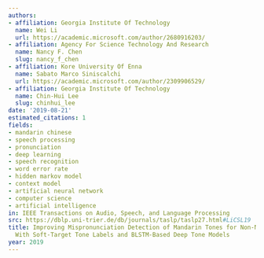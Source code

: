 ```yaml
---
authors:
- affiliation: Georgia Institute Of Technology
  name: Wei Li
  url: https://academic.microsoft.com/author/2680916203/
- affiliation: Agency For Science Technology And Research
  name: Nancy F. Chen
  slug: nancy_f_chen
- affiliation: Kore University Of Enna
  name: Sabato Marco Siniscalchi
  url: https://academic.microsoft.com/author/2309906529/
- affiliation: Georgia Institute Of Technology
  name: Chin-Hui Lee
  slug: chinhui_lee
date: '2019-08-21'
estimated_citations: 1
fields:
- mandarin chinese
- speech processing
- pronunciation
- deep learning
- speech recognition
- word error rate
- hidden markov model
- context model
- artificial neural network
- computer science
- artificial intelligence
in: IEEE Transactions on Audio, Speech, and Language Processing
src: https://dblp.uni-trier.de/db/journals/taslp/taslp27.html#LiCSL19
title: Improving Mispronunciation Detection of Mandarin Tones for Non-Native Learners
  With Soft-Target Tone Labels and BLSTM-Based Deep Tone Models
year: 2019
---
```


